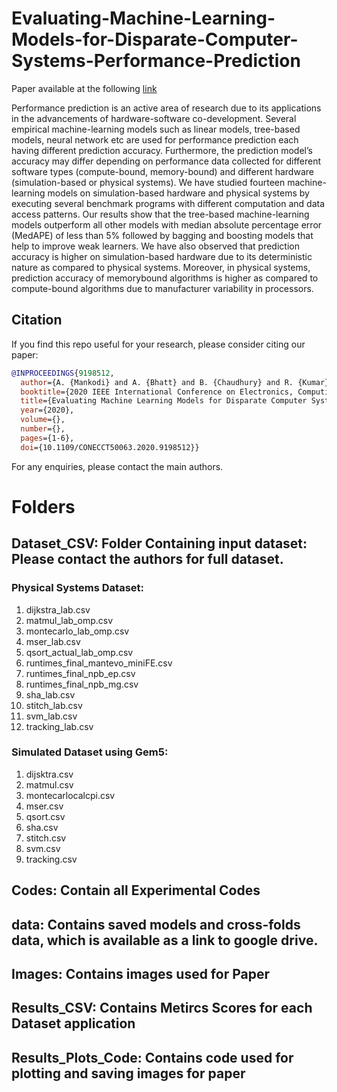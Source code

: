 # Evaluating-Machine-Learning-Models-for-Disparate-Computer-Systems-Performance-Prediction
Paper available at the following [link](https://drive.google.com/file/d/1PWM8XIxc9dwHGQoDd80Y15E8yz91hmy9/view)

Performance prediction is an active area of research
due to its applications in the advancements of hardware-software
co-development. Several empirical machine-learning models such
as linear models, tree-based models, neural network etc are used
for performance prediction each having different prediction accuracy.
Furthermore, the prediction model’s accuracy may differ
depending on performance data collected for different software
types (compute-bound, memory-bound) and different hardware
(simulation-based or physical systems). We have studied fourteen
machine-learning models on simulation-based hardware and
physical systems by executing several benchmark programs with
different computation and data access patterns. Our results show
that the tree-based machine-learning models outperform all other
models with median absolute percentage error (MedAPE) of
less than 5% followed by bagging and boosting models that
help to improve weak learners. We have also observed that
prediction accuracy is higher on simulation-based hardware due
to its deterministic nature as compared to physical systems.
Moreover, in physical systems, prediction accuracy of memorybound
algorithms is higher as compared to compute-bound
algorithms due to manufacturer variability in processors.
## Citation


If you find this repo useful for your research, please consider citing our paper:

```bibtex
@INPROCEEDINGS{9198512,
  author={A. {Mankodi} and A. {Bhatt} and B. {Chaudhury} and R. {Kumar} and A. {Amrutiya}},
  booktitle={2020 IEEE International Conference on Electronics, Computing and Communication Technologies (CONECCT)}, 
  title={Evaluating Machine Learning Models for Disparate Computer Systems Performance Prediction}, 
  year={2020},
  volume={},
  number={},
  pages={1-6},
  doi={10.1109/CONECCT50063.2020.9198512}}

```
For any enquiries, please contact the main authors.
# Folders
##  Dataset_CSV: Folder Containing input dataset: Please contact the authors for full dataset. 
### Physical Systems Dataset: 
1. dijkstra_lab.csv
2. matmul_lab_omp.csv
3. montecarlo_lab_omp.csv
4. mser_lab.csv
5. qsort_actual_lab_omp.csv
6. runtimes_final_mantevo_miniFE.csv
7. runtimes_final_npb_ep.csv
8. runtimes_final_npb_mg.csv
9. sha_lab.csv
10. stitch_lab.csv
11. svm_lab.csv
12. tracking_lab.csv


### Simulated Dataset using Gem5: 
1. dijsktra.csv
2. matmul.csv
3. montecarlocalcpi.csv
4. mser.csv
5. qsort.csv
6. sha.csv
7. stitch.csv
8. svm.csv
9. tracking.csv

## Codes: Contain all Experimental Codes
## data: Contains saved models and cross-folds data, which is available as a link to google drive. 
## Images: Contains images used for Paper
## Results_CSV: Contains Metircs Scores for each Dataset application
## Results_Plots_Code: Contains code used for plotting and saving images for paper

